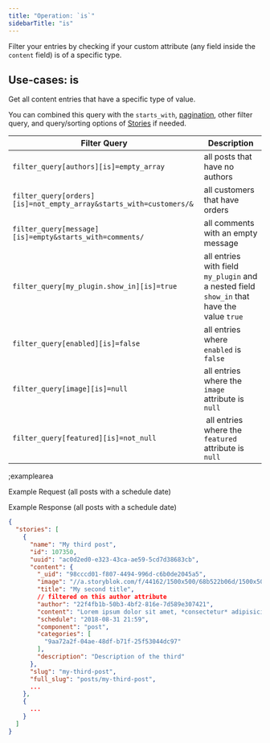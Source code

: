 ```yaml
---
title: "Operation: `is`"
sidebarTitle: "is"
---
```


Filter your entries by checking if your custom attribute (any field inside the `content` field) is of a specific type.

## Use-cases: is

Get all content entries that have a specific type of value.

You can combined this query with the `starts_with`, [pagination](#topics/pagination), other filter query, and query/sorting options of [Stories](#core-resources/stories/retrieve-multiple-stories) if needed.

| Filter Query | Description |
|--|--|
| `filter_query[authors][is]=empty_array` | all posts that have no authors |
| `filter_query[orders][is]=not_empty_array&starts_with=customers/&` | all customers that have orders |
| `filter_query[message][is]=empty&starts_with=comments/` | all comments with an empty message |
| `filter_query[my_plugin.show_in][is]=true` | all entries with field `my_plugin` and a nested field `show_in` that have the value `true` |
| `filter_query[enabled][is]=false` | all entries where `enabled` is `false` |
| `filter_query[image][is]=null` | all entries where the `image` attribute is `null` |
| `filter_query[featured][is]=not_null` | all entries where the `featured` attribute is `null` |

;examplearea

Example Request (all posts with a schedule date)

<RequestExample url="https://api.storyblok.com/v1/cdn/stories/?filter_query[schedule][is]=not_empty&starts_with=posts/&token=ask9soUkv02QqbZgmZdeDAtt"></RequestExample>

Example Response (all posts with a schedule date)

```json
{
  "stories": [
    {
      "name": "My third post",
      "id": 107350,
      "uuid": "ac0d2ed0-e323-43ca-ae59-5cd7d38683cb",
      "content": {
        "_uid": "98cccd01-f807-4494-996d-c6b0de2045a5",
        "image": "//a.storyblok.com/f/44162/1500x500/68b522b06d/1500x500.jpeg",
        "title": "My second title",
        // filtered on this author attribute
        "author": "22f4fb1b-50b3-4bf2-816e-7d589e307421",
        "content": "Lorem ipsum dolor sit amet, *consectetur* adipisicing elit, sed do eiusmod...",
        "schedule": "2018-08-31 21:59",
        "component": "post",
        "categories": [
          "9aa72a2f-04ae-48df-b71f-25f53044dc97"
        ],
        "description": "Description of the third"
      },
      "slug": "my-third-post",
      "full_slug": "posts/my-third-post",
      ...
    },
    {
      ...
    }
  ]
}
```

